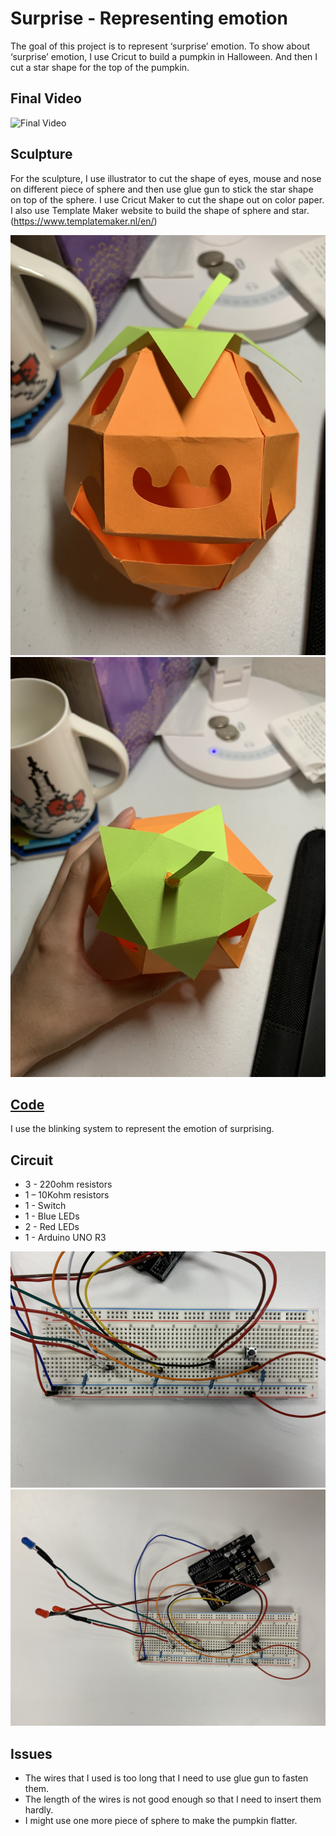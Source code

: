 # Surprise - Representing emotion

The goal of this project is to represent ‘surprise’ emotion. To show about ‘surprise’ emotion, I use Cricut to build a pumpkin in Halloween. And then I cut a star shape for the top of the pumpkin. 

## Final Video

![Final Video](/images/animation.gif)

## Sculpture

For the sculpture, I use illustrator to cut the shape of eyes, mouse and nose on different piece of sphere and then use glue gun to stick the star shape on top of the sphere. I use Cricut Maker to cut the shape out on color paper. I also use Template Maker website to build the shape of sphere and star. (https://www.templatemaker.nl/en/)

![Paper Pumpkin]( https://github.com/roman991203/CIM542/blob/master/imgs/IMG_0570.JPG)
![Paper Pumpkin Top]( https://github.com/roman991203/CIM542/blob/master/imgs/IMG_0571.JPG)

## [Code](/arduino/lightPattern/lightPattern.ino)

I use the blinking system to represent the emotion of surprising.

## Circuit

* 3 - 220ohm resistors
* 1 – 10Kohm resistors
* 1 - Switch
* 1 - Blue LEDs
* 2 - Red LEDs
* 1 - Arduino UNO R3

![General Circuit]( https://github.com/roman991203/CIM542/blob/master/imgs/IMG_0569.JPG)
![With LEDS]( https://github.com/roman991203/CIM542/blob/master/imgs/IMG_0568.JPG)

## Issues
* The wires that I used is too long that I need to use glue gun to fasten them.
* The length of the wires is not good enough so that I need to insert them hardly.
* I might use one more piece of sphere to make the pumpkin flatter.
